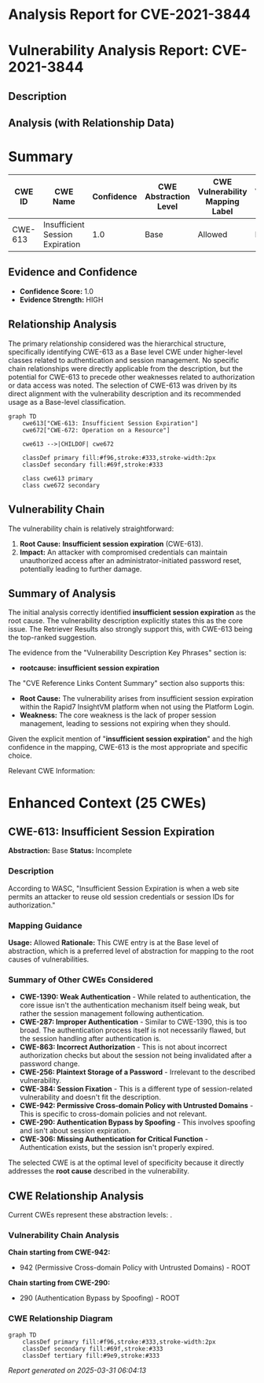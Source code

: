 # Analysis Report for CVE-2021-3844

# Vulnerability Analysis Report: CVE-2021-3844

## Description



## Analysis (with Relationship Data)

# Summary
| CWE ID | CWE Name | Confidence | CWE Abstraction Level | CWE Vulnerability Mapping Label | CWE-Vulnerability Mapping Notes |
|---|---|---|---|---|---|
| CWE-613 | Insufficient Session Expiration | 1.0 | Base | Allowed | Primary CWE |

## Evidence and Confidence

*   **Confidence Score:** 1.0
*   **Evidence Strength:** HIGH

## Relationship Analysis
The primary relationship considered was the hierarchical structure, specifically identifying CWE-613 as a Base level CWE under higher-level classes related to authentication and session management. No specific chain relationships were directly applicable from the description, but the potential for CWE-613 to precede other weaknesses related to authorization or data access was noted. The selection of CWE-613 was driven by its direct alignment with the vulnerability description and its recommended usage as a Base-level classification.

```mermaid
graph TD
    cwe613["CWE-613: Insufficient Session Expiration"]
    cwe672["CWE-672: Operation on a Resource"]
    
    cwe613 -->|CHILDOF| cwe672
    
    classDef primary fill:#f96,stroke:#333,stroke-width:2px
    classDef secondary fill:#69f,stroke:#333
    
    class cwe613 primary
    class cwe672 secondary
```

## Vulnerability Chain
The vulnerability chain is relatively straightforward:
1.  **Root Cause:** **Insufficient session expiration** (CWE-613).
2.  **Impact:** An attacker with compromised credentials can maintain unauthorized access after an administrator-initiated password reset, potentially leading to further damage.

## Summary of Analysis
The initial analysis correctly identified **insufficient session expiration** as the root cause. The vulnerability description explicitly states this as the core issue. The Retriever Results also strongly support this, with CWE-613 being the top-ranked suggestion.

The evidence from the "Vulnerability Description Key Phrases" section is:
*   **rootcause:** **insufficient session expiration**

The "CVE Reference Links Content Summary" section also supports this:
*   **Root Cause:** The vulnerability arises from insufficient session expiration within the Rapid7 InsightVM platform when not using the Platform Login.
*   **Weakness:** The core weakness is the lack of proper session management, leading to sessions not expiring when they should.

Given the explicit mention of "**insufficient session expiration**" and the high confidence in the mapping, CWE-613 is the most appropriate and specific choice.

Relevant CWE Information:

# Enhanced Context (25 CWEs)

## CWE-613: Insufficient Session Expiration
**Abstraction:** Base
**Status:** Incomplete

### Description
According to WASC, "Insufficient Session Expiration is when a web site permits an attacker to reuse old session credentials or session IDs for authorization."

### Mapping Guidance
**Usage:** Allowed
**Rationale:** This CWE entry is at the Base level of abstraction, which is a preferred level of abstraction for mapping to the root causes of vulnerabilities.

### Summary of Other CWEs Considered
*   **CWE-1390: Weak Authentication** - While related to authentication, the core issue isn't the authentication mechanism itself being weak, but rather the session management following authentication.
*   **CWE-287: Improper Authentication** - Similar to CWE-1390, this is too broad. The authentication process itself is not necessarily flawed, but the session handling after authentication is.
*   **CWE-863: Incorrect Authorization** - This is not about incorrect authorization checks but about the session not being invalidated after a password change.
*   **CWE-256: Plaintext Storage of a Password** - Irrelevant to the described vulnerability.
*   **CWE-384: Session Fixation** - This is a different type of session-related vulnerability and doesn't fit the description.
*   **CWE-942: Permissive Cross-domain Policy with Untrusted Domains** - This is specific to cross-domain policies and not relevant.
*   **CWE-290: Authentication Bypass by Spoofing** - This involves spoofing and isn't about session expiration.
*   **CWE-306: Missing Authentication for Critical Function** - Authentication exists, but the session isn't properly expired.

The selected CWE is at the optimal level of specificity because it directly addresses the **root cause** described in the vulnerability.


## CWE Relationship Analysis

Current CWEs represent these abstraction levels: .


### Vulnerability Chain Analysis

**Chain starting from CWE-942:**
- 942 (Permissive Cross-domain Policy with Untrusted Domains) - ROOT


**Chain starting from CWE-290:**
- 290 (Authentication Bypass by Spoofing) - ROOT



### CWE Relationship Diagram

```mermaid
graph TD
    classDef primary fill:#f96,stroke:#333,stroke-width:2px
    classDef secondary fill:#69f,stroke:#333
    classDef tertiary fill:#9e9,stroke:#333
```



*Report generated on 2025-03-31 06:04:13*
